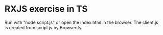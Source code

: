 # RXJS exercise in TS

Run with "node script.js" or open the index.html in the browser. The client.js is created from script.js by Browserify. 
